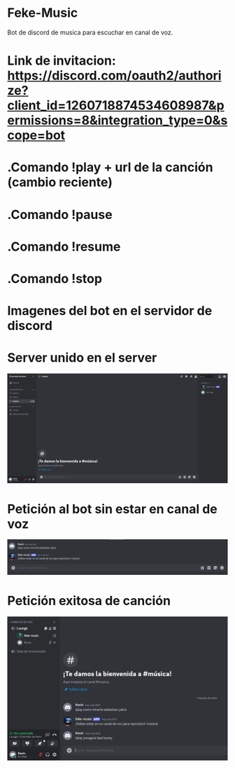 # Feke-Music
Bot de discord de musica para escuchar en canal de voz.
# Link de invitacion: https://discord.com/oauth2/authorize?client_id=1260718874534608987&permissions=8&integration_type=0&scope=bot
# .Comando !play + url de la canción (cambio reciente)
# .Comando !pause
# .Comando !resume
# .Comando !stop
# Imagenes del bot en el servidor de discord
# Server unido en el server
![imagen](images/i1.png)
# Petición al bot sin estar en canal de voz
![imagen](images/i2.png)
# Petición exitosa de canción
![imagen](images/i3.png)
